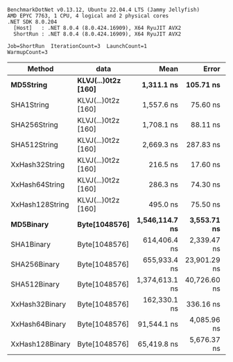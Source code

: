 ```

BenchmarkDotNet v0.13.12, Ubuntu 22.04.4 LTS (Jammy Jellyfish)
AMD EPYC 7763, 1 CPU, 4 logical and 2 physical cores
.NET SDK 8.0.204
  [Host]   : .NET 8.0.4 (8.0.424.16909), X64 RyuJIT AVX2
  ShortRun : .NET 8.0.4 (8.0.424.16909), X64 RyuJIT AVX2

Job=ShortRun  IterationCount=3  LaunchCount=1  
WarmupCount=3  

```
| Method          | data                | Mean           | Error        | StdDev      | Min            | Max            | Gen0   | Allocated |
|---------------- |-------------------- |---------------:|-------------:|------------:|---------------:|---------------:|-------:|----------:|
| **MD5String**       | **KLVJ(...)0t2z [160]** |     **1,311.1 ns** |    **105.71 ns** |     **5.79 ns** |     **1,307.3 ns** |     **1,317.7 ns** | **0.0134** |    **1128 B** |
| SHA1String      | KLVJ(...)0t2z [160] |     1,557.6 ns |     75.60 ns |     4.14 ns |     1,552.9 ns |     1,560.8 ns | 0.0153 |    1416 B |
| SHA256String    | KLVJ(...)0t2z [160] |     1,708.1 ns |     88.11 ns |     4.83 ns |     1,703.9 ns |     1,713.4 ns | 0.0210 |    1856 B |
| SHA512String    | KLVJ(...)0t2z [160] |     2,669.3 ns |    287.83 ns |    15.78 ns |     2,654.2 ns |     2,685.7 ns | 0.0381 |    3240 B |
| XxHash32String  | KLVJ(...)0t2z [160] |       216.5 ns |     17.60 ns |     0.96 ns |       215.7 ns |       217.6 ns | 0.0069 |     584 B |
| XxHash64String  | KLVJ(...)0t2z [160] |       286.3 ns |     74.30 ns |     4.07 ns |       283.4 ns |       290.9 ns | 0.0086 |     728 B |
| XxHash128String | KLVJ(...)0t2z [160] |       495.0 ns |     75.50 ns |     4.14 ns |       492.6 ns |       499.8 ns | 0.0134 |    1128 B |
| **MD5Binary**       | **Byte[1048576]**       | **1,546,114.7 ns** |  **3,553.71 ns** |   **194.79 ns** | **1,545,963.3 ns** | **1,546,334.5 ns** |      **-** |      **41 B** |
| SHA1Binary      | Byte[1048576]       |   614,406.4 ns |  2,339.47 ns |   128.23 ns |   614,269.3 ns |   614,523.4 ns |      - |      61 B |
| SHA256Binary    | Byte[1048576]       |   655,933.4 ns | 23,901.29 ns | 1,310.11 ns |   655,130.5 ns |   657,445.2 ns |      - |      57 B |
| SHA512Binary    | Byte[1048576]       | 1,374,613.1 ns | 40,726.60 ns | 2,232.36 ns | 1,372,783.2 ns | 1,377,100.3 ns |      - |      89 B |
| XxHash32Binary  | Byte[1048576]       |   162,330.1 ns |    336.16 ns |    18.43 ns |   162,317.9 ns |   162,351.3 ns |      - |      32 B |
| XxHash64Binary  | Byte[1048576]       |    91,544.1 ns |  4,085.96 ns |   223.97 ns |    91,393.0 ns |    91,801.4 ns |      - |      32 B |
| XxHash128Binary | Byte[1048576]       |    65,419.8 ns |  5,676.37 ns |   311.14 ns |    65,084.0 ns |    65,698.3 ns |      - |      40 B |
